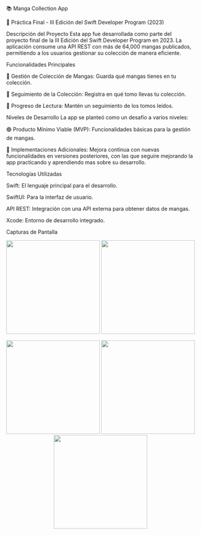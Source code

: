 📚 Manga Collection App

🚀 Práctica Final - III Edición del Swift Developer Program (2023)

Descripción del Proyecto
Esta app fue desarrollada como parte del proyecto final de la III Edición del Swift Developer Program en 2023. La aplicación consume una API REST con más de 64,000 mangas publicados, permitiendo a los usuarios gestionar su colección de manera eficiente.

Funcionalidades Principales

📖 Gestión de Colección de Mangas: Guarda qué mangas tienes en tu colección.

🔢 Seguimiento de la Colección: Registra en qué tomo llevas tu colección.


📘 Progreso de Lectura: Mantén un seguimiento de los tomos leídos.


Niveles de Desarrollo
La app se planteó como un desafío a varios niveles:

🟢 Producto Mínimo Viable (MVP): Funcionalidades básicas para la gestión de mangas.

🔧 Implementaciones Adicionales: Mejora continua con nuevas funcionalidades en versiones posteriores, con las que seguire mejorando la app practicando y aprendiendo mas sobre su desarrollo.


Tecnologías Utilizadas

Swift: El lenguaje principal para el desarrollo.

SwiftUI: Para la interfaz de usuario.

API REST: Integración con una API externa para obtener datos de mangas.

Xcode: Entorno de desarrollo integrado.


Capturas de Pantalla

<p align="center">
  <img src="https://github.com/gliadev/TheMangaKeeper/assets/78279221/1ff23fa8-3945-41a8-9753-2e9f8def348b" width="250" />
  <img src="https://github.com/gliadev/TheMangaKeeper/assets/78279221/60f6e354-1233-4b7e-9b33-4926c22be68d" width="250" />
</p>
<p align="center">
  <img src="https://github.com/gliadev/TheMangaKeeper/assets/78279221/7b5dbe8c-8730-4b33-b648-5b940a23b777" width="250" />
  <img src="https://github.com/gliadev/TheMangaKeeper/assets/78279221/1cea03ef-5d82-45eb-b7c4-300eac991bc6" width="250" />
  <img src="https://github.com/gliadev/TheMangaKeeper/assets/78279221/8cb96f4e-f5a4-4a04-9fd8-9274b7bd2e02" width="250" />
</p>
